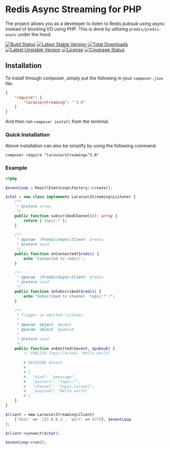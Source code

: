 Redis Async Streaming for PHP
==============

The project allows you as a developer to listen to Redis pubsub using async instead of blocking I/O using PHP. This is done by utilizing `predis/predis-async` under the hood.

[![Build Status](https://travis-ci.org/laravie/streaming.svg?branch=master)](https://travis-ci.org/laravie/streaming)
[![Latest Stable Version](https://poser.pugx.org/laravie/streaming/v/stable)](https://packagist.org/packages/laravie/streaming)
[![Total Downloads](https://poser.pugx.org/laravie/streaming/downloads)](https://packagist.org/packages/laravie/streaming)
[![Latest Unstable Version](https://poser.pugx.org/laravie/streaming/v/unstable)](https://packagist.org/packages/laravie/streaming)
[![License](https://poser.pugx.org/laravie/streaming/license)](https://packagist.org/packages/laravie/streaming)
[![Coverage Status](https://coveralls.io/repos/github/laravie/streaming/badge.svg?branch=master)](https://coveralls.io/github/laravie/streaming?branch=master)

## Installation

To install through composer, simply put the following in your `composer.json` file:

```json
{
    "require": {
        "laravie/streaming": "^3.0"
    }
}
```

And then run `composer install` from the terminal.

### Quick Installation

Above installation can also be simplify by using the following command:

    composer require "laravie/streaming=^3.0"


### Example

```php
<?php

$eventLoop = React\EventLoop\Factory::create();

$chat = new class implements Laravie\Streaming\Listener {
    /**
     * @return array
     */
    public function subscribedChannels(): array {
        return ['topic:*'];
    }
    
    /**
     * @param  \Predis\Async\Client  $redis  
     * @return void
     */
    public function onConnected($redis) {
        echo "Connected to redis!";
    }

    /**
     * @param  \Predis\Async\Client  $redis  
     * @return void
     */
    public function onSubscribed($redis) {
        echo "Subscribed to channel `topic:*`!";
    }
    
    /**
     * Trigger on emitted listener.
     *
     * @param  object  $event
     * @param  object  $pubsub
     *
     * @return void
     */
    public function onEmitted($event, $pubsub) {
        // PUBLISH topic:laravel "Hello world"
        
        # DESCRIBE $event
        #
        # {
        #   "kind": "pmessage",
        #   "pattern": "topic:*",
        #   "channel": "topic:laravel",
        #   "payload": "Hello world"
        # }
    }
}

$client = new Laravie\Streaming\Client(
    ['host' => '127.0.0.1', 'port' => 6379], $eventLoop
);

$client->connect($chat);

$eventLoop->run();
```
